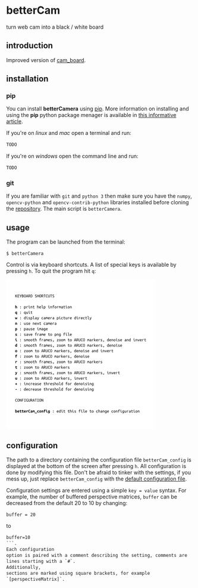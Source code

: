 # betterCam

turn web cam into a black / white board

## introduction

Improved version of
[cam_board](https://github.com/kacpertopol/cam_board). 

## installation

### pip

You can install **betterCamera** using [pip](https://en.wikipedia.org/wiki/Pip_(package_manager)).
More information on installing and using the **pip** python package menager 
is available in [this informative article](https://www.makeuseof.com/tag/install-pip-for-python/).

If you're on *linux* and *mac* open a terminal and run:
```sh
TODO
```
If you're on *windows* open the command line and run:
```sh
TODO
```


### git

If you are familiar with `git` and `python 3` then 
make sure you have the `numpy`, `opencv-python` and `opencv-contrib-python`
libraries installed before cloning the [repository](https://github.com/kacpertopol/betterCamera).
The main script is `betterCamera`.

## usage

The program can be launched from the  terminal:

```
$ betterCamera
```

Control is via keyboard shortcuts. A list of special keys
is available by pressing `h`. To quit the program hit `q`:

![keys](./bcam/info.png)


## configuration

The path to a directory containing the configuration file `betterCam_config` is 
displayed at the bottom of the screen
after pressing `h`. All configuration is done by modifying this file. 
Don't be afraid to tinker with the settings, if you mess up, just replace `betterCam_config`
with the [default configuration file](./bcam/betterCam_config).

Configuration settings are entered using a simple `key = value` syntax. For example, the
number of buffered perspective matrices, `buffer` can be decreased from the default 20
to 10 by changing:
```
buffer = 20
```
to 
```
buffer=10
```.
Each configuration
option is paired with a comment describing the setting, comments are lines starting with a `#`.
Additionally, 
sections are marked using square brackets, for example `[perspectiveMatrix]`. 
